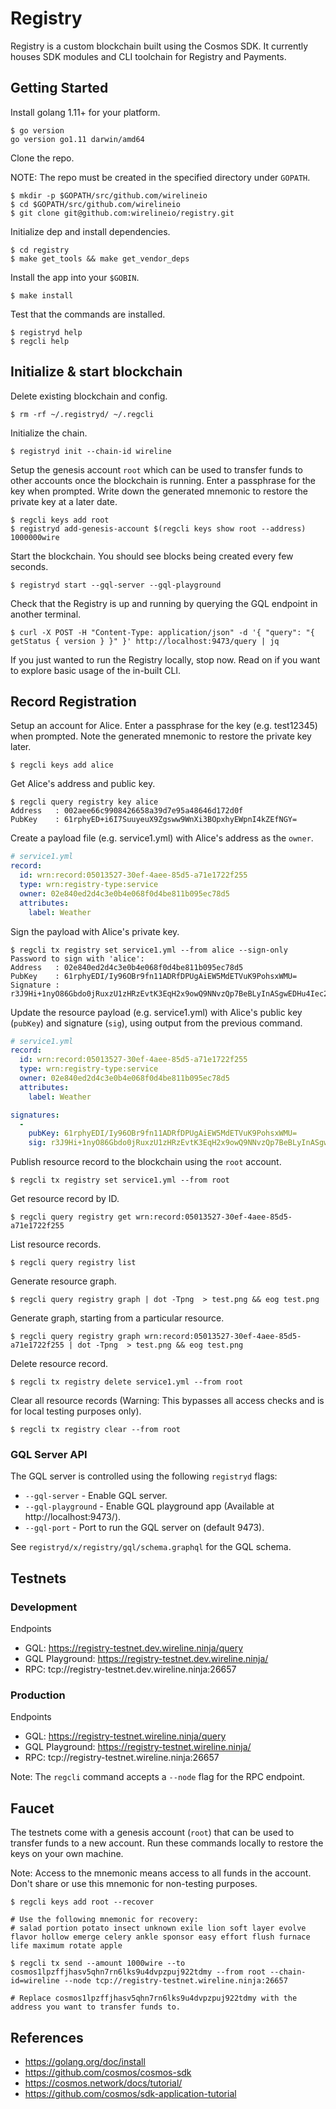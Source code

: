 # Registry

Registry is a custom blockchain built using the Cosmos SDK. It currently houses SDK modules and CLI toolchain for Registry and Payments.

## Getting Started

Install golang 1.11+ for your platform.

```
$ go version
go version go1.11 darwin/amd64
```

Clone the repo.

NOTE: The repo must be created in the specified directory under `GOPATH`.

```
$ mkdir -p $GOPATH/src/github.com/wirelineio
$ cd $GOPATH/src/github.com/wirelineio
$ git clone git@github.com:wirelineio/registry.git
```

Initialize dep and install dependencies.

```
$ cd registry
$ make get_tools && make get_vendor_deps
```

Install the app into your `$GOBIN`.

```
$ make install
```

Test that the commands are installed.

```
$ registryd help
$ regcli help
```

## Initialize & start blockchain

Delete existing blockchain and config.

```
$ rm -rf ~/.registryd/ ~/.regcli
```

Initialize the chain.

```
$ registryd init --chain-id wireline
```

Setup the genesis account `root` which can be used to transfer funds to other accounts once the blockchain is running. Enter a passphrase for the key when prompted. Write down the generated mnemonic to restore the private key at a later date.

```
$ regcli keys add root
$ registryd add-genesis-account $(regcli keys show root --address) 1000000wire
```

Start the blockchain. You should see blocks being created every few seconds.

```
$ registryd start --gql-server --gql-playground
```

Check that the Registry is up and running by querying the GQL endpoint in another terminal.

```
$ curl -X POST -H "Content-Type: application/json" -d '{ "query": "{ getStatus { version } }" }' http://localhost:9473/query | jq
```

If you just wanted to run the Registry locally, stop now. Read on if you want to explore basic usage of the in-built CLI.

## Record Registration

Setup an account for Alice. Enter a passphrase for the key (e.g. test12345) when prompted. Note the generated mnemonic to restore the private key later.

```
$ regcli keys add alice
```

Get Alice's address and public key.

```
$ regcli query registry key alice
Address   : 002aee66c9908426658a39d7e95a48646d172d0f
PubKey    : 61rphyED+i6I7SuuyeuX9Zgsww9WnXi3BOpxhyEWpnI4kZEfNGY=
```

Create a payload file (e.g. service1.yml) with Alice's address as the `owner`.

```yaml
# service1.yml
record:
  id: wrn:record:05013527-30ef-4aee-85d5-a71e1722f255
  type: wrn:registry-type:service
  owner: 02e840ed2d4c3e0b4e068f0d4be811b095ec78d5
  attributes:
    label: Weather
```

Sign the payload with Alice's private key.

```
$ regcli tx registry set service1.yml --from alice --sign-only
Password to sign with 'alice':
Address   : 02e840ed2d4c3e0b4e068f0d4be811b095ec78d5
PubKey    : 61rphyEDI/Iy96OBr9fn11ADRfDPUgAiEW5MdETVuK9PohsxWMU=
Signature : r3J9Hi+1nyO86Gbdo0jRuxzU1zHRzEvtK3EqH2x9owQ9NNvzQp7BeBLyInASgwEDHu4Iec21fzRR8klHbDN5Sw==
```

Update the resource payload (e.g. service1.yml) with Alice's public key (`pubKey`) and signature (`sig`), using output from the previous command.

```yaml
# service1.yml
record:
  id: wrn:record:05013527-30ef-4aee-85d5-a71e1722f255
  type: wrn:registry-type:service
  owner: 02e840ed2d4c3e0b4e068f0d4be811b095ec78d5
  attributes:
    label: Weather

signatures:
  -
    pubKey: 61rphyEDI/Iy96OBr9fn11ADRfDPUgAiEW5MdETVuK9PohsxWMU=
    sig: r3J9Hi+1nyO86Gbdo0jRuxzU1zHRzEvtK3EqH2x9owQ9NNvzQp7BeBLyInASgwEDHu4Iec21fzRR8klHbDN5Sw==
```

Publish resource record to the blockchain using the `root` account.

```
$ regcli tx registry set service1.yml --from root
```

Get resource record by ID.

```
$ regcli query registry get wrn:record:05013527-30ef-4aee-85d5-a71e1722f255
```

List resource records.

```
$ regcli query registry list
```

Generate resource graph.

```
$ regcli query registry graph | dot -Tpng  > test.png && eog test.png
```

Generate graph, starting from a particular resource.

```
$ regcli query registry graph wrn:record:05013527-30ef-4aee-85d5-a71e1722f255 | dot -Tpng  > test.png && eog test.png
```

Delete resource record.

```
$ regcli tx registry delete service1.yml --from root
```

Clear all resource records (Warning: This bypasses all access checks and is for local testing purposes only).

```
$ regcli tx registry clear --from root
```

### GQL Server API

The GQL server is controlled using the following `registryd` flags:

* `--gql-server` - Enable GQL server.
* `--gql-playground` - Enable GQL playground app (Available at http://localhost:9473/).
* `--gql-port` - Port to run the GQL server on (default 9473).

See `registryd/x/registry/gql/schema.graphql` for the GQL schema.

## Testnets

### Development

Endpoints

* GQL: https://registry-testnet.dev.wireline.ninja/query
* GQL Playground: https://registry-testnet.dev.wireline.ninja/
* RPC: tcp://registry-testnet.dev.wireline.ninja:26657

### Production

Endpoints

* GQL: https://registry-testnet.wireline.ninja/query
* GQL Playground: https://registry-testnet.wireline.ninja/
* RPC: tcp://registry-testnet.wireline.ninja:26657

Note: The `regcli` command accepts a `--node` flag for the RPC endpoint.

## Faucet

The testnets come with a genesis account (`root`) that can be used to transfer funds to a new account. Run these commands locally to restore the keys on your own machine.

Note: Access to the mnemonic means access to all funds in the account. Don't share or use this mnemonic for non-testing purposes.

```
$ regcli keys add root --recover

# Use the following mnemonic for recovery:
# salad portion potato insect unknown exile lion soft layer evolve flavor hollow emerge celery ankle sponsor easy effort flush furnace life maximum rotate apple

$ regcli tx send --amount 1000wire --to cosmos1lpzffjhasv5qhn7rn6lks9u4dvpzpuj922tdmy --from root --chain-id=wireline --node tcp://registry-testnet.wireline.ninja:26657

# Replace cosmos1lpzffjhasv5qhn7rn6lks9u4dvpzpuj922tdmy with the address you want to transfer funds to.
```

## References

* https://golang.org/doc/install
* https://github.com/cosmos/cosmos-sdk
* https://cosmos.network/docs/tutorial/
* https://github.com/cosmos/sdk-application-tutorial
